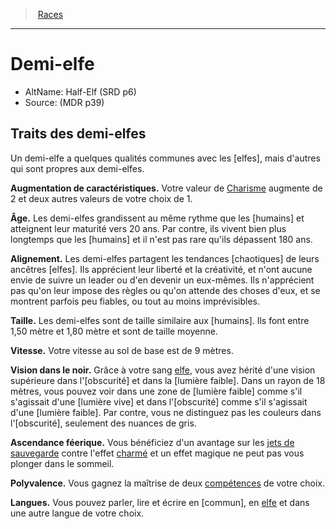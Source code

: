 ﻿---
!RaceItem
FullName: Demi-elfe
CharismaBonus: 2
AnyAbilityBonus: 2
Age: Les demi-elfes grandissent au même rythme que les [humains] et atteignent leur maturité vers 20 ans. Par contre, ils vivent bien plus longtemps que les [humains] et il n'est pas rare qu'ils dépassent 180 ans.
Alignment: Les demi-elfes partagent les tendances [chaotiques] de leurs ancêtres [elfes]. Ils apprécient leur liberté et la créativité, et n'ont aucune envie de suivre un leader ou d'en devenir un eux-mêmes. Ils n'apprécient pas qu'on leur impose des règles ou qu'on attende des choses d'eux, et se montrent parfois peu fiables, ou tout au moins imprévisibles.
Size: Les demi-elfes sont de taille similaire aux [humains]. Ils font entre 1,50 mètre et 1,80 mètre et sont de taille moyenne.
Speed: Votre vitesse au sol de base est de 9 mètres.
Darkvision: Grâce à votre sang [elfe](hd_elf.md), vous avez hérité d'une vision supérieure dans l'[obscurité] et dans la [lumière faible]. Dans un rayon de 18 mètres, vous pouvez voir dans une zone de [lumière faible] comme s'il s'agissait d'une [lumière vive] et dans l'[obscurité] comme s'il s'agissait d'une [lumière faible]. Par contre, vous ne distinguez pas les couleurs dans l'[obscurité], seulement des nuances de gris.
Languages: Vous pouvez parler, lire et écrire en [commun], en [elfe](hd_elf.md) et dans une autre langue de votre choix.
AbilityScoreIncrease: Votre valeur de [Charisme](hd_abilities_charisma.md) augmente de 2 et deux autres valeurs de votre choix de 1.
Id: half-elf_hd.md#demi-elfe
RootId: half-elf_hd.md
ParentLink: races_hd.md#
Name: Demi-elfe
ParentName: Races
NameLevel: 1
AltName: Half-Elf (SRD p6)
Source: (MDR p39)
Attributes:
  FeyAncestryKey: Ascendance féerique
  FeyAncestryValue: Vous bénéficiez d'un avantage sur les [jets de sauvegarde](hd_abilities_jets_de_sauvegarde.md) contre l'effet [charmé](hd_conditions_charme.md) et un effet magique ne peut pas vous plonger dans le sommeil.
  SkillVersatilityKey: Polyvalence
  SkillVersatilityValue: Vous gagnez la maîtrise de deux [compétences](hd_abilities_competences.md) de votre choix.
AttributesDictionary: >+
  FeyAncestryKey: Ascendance féerique

  FeyAncestryValue: Vous bénéficiez d'un avantage sur les [jets de sauvegarde](hd_abilities_jets_de_sauvegarde.md) contre l'effet [charmé](hd_conditions_charme.md) et un effet magique ne peut pas vous plonger dans le sommeil.

  SkillVersatilityKey: Polyvalence

  SkillVersatilityValue: Vous gagnez la maîtrise de deux [compétences](hd_abilities_competences.md) de votre choix.

Description: >+
  Un demi-elfe a quelques qualités communes avec les [elfes], mais d'autres qui sont propres aux demi-elfes.

---
>  [Races](races_hd.md#)

---


# Demi-elfe

- AltName: Half-Elf (SRD p6)
- Source: (MDR p39)

## Traits des demi-elfes

Un demi-elfe a quelques qualités communes avec les [elfes], mais d'autres qui sont propres aux demi-elfes.

**Augmentation de caractéristiques.** Votre valeur de [Charisme](hd_abilities_charisma.md) augmente de 2 et deux autres valeurs de votre choix de 1.

**Âge.** Les demi-elfes grandissent au même rythme que les [humains] et atteignent leur maturité vers 20 ans. Par contre, ils vivent bien plus longtemps que les [humains] et il n'est pas rare qu'ils dépassent 180 ans.

**Alignement.** Les demi-elfes partagent les tendances [chaotiques] de leurs ancêtres [elfes]. Ils apprécient leur liberté et la créativité, et n'ont aucune envie de suivre un leader ou d'en devenir un eux-mêmes. Ils n'apprécient pas qu'on leur impose des règles ou qu'on attende des choses d'eux, et se montrent parfois peu fiables, ou tout au moins imprévisibles.

**Taille.** Les demi-elfes sont de taille similaire aux [humains]. Ils font entre 1,50 mètre et 1,80 mètre et sont de taille moyenne.

**Vitesse.** Votre vitesse au sol de base est de 9 mètres.

**Vision dans le noir.** Grâce à votre sang [elfe](hd_elf.md), vous avez hérité d'une vision supérieure dans l'[obscurité] et dans la [lumière faible]. Dans un rayon de 18 mètres, vous pouvez voir dans une zone de [lumière faible] comme s'il s'agissait d'une [lumière vive] et dans l'[obscurité] comme s'il s'agissait d'une [lumière faible]. Par contre, vous ne distinguez pas les couleurs dans l'[obscurité], seulement des nuances de gris.

**Ascendance féerique.** Vous bénéficiez d'un avantage sur les [jets de sauvegarde](hd_abilities_jets_de_sauvegarde.md) contre l'effet [charmé](hd_conditions_charme.md) et un effet magique ne peut pas vous plonger dans le sommeil.

**Polyvalence.** Vous gagnez la maîtrise de deux [compétences](hd_abilities_competences.md) de votre choix.

**Langues.** Vous pouvez parler, lire et écrire en [commun], en [elfe](hd_elf.md) et dans une autre langue de votre choix.

